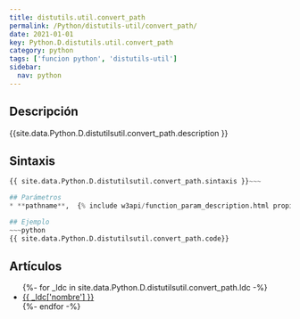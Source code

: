```yaml
---
title: distutils.util.convert_path
permalink: /Python/distutils-util/convert_path/
date: 2021-01-01
key: Python.D.distutils.util.convert_path
category: python
tags: ['funcion python', 'distutils-util']
sidebar: 
  nav: python
---
```


## Descripción
{{site.data.Python.D.distutilsutil.convert_path.description }}

## Sintaxis
~~~python
{{ site.data.Python.D.distutilsutil.convert_path.sintaxis }}~~~

## Parámetros
* **pathname**,  {% include w3api/function_param_description.html propiedad=site.data.Python.D.distutils.util.convert_path valor="pathname" %}

## Ejemplo
~~~python
{{ site.data.Python.D.distutilsutil.convert_path.code}}
~~~

## Artículos
<ul>
{%- for _ldc in site.data.Python.D.distutilsutil.convert_path.ldc -%}
   <li>
       <a href="{{_ldc['url'] }}">{{ _ldc['nombre'] }}</a>
   </li>
{%- endfor -%}
</ul>
